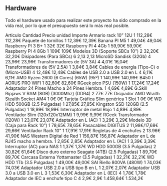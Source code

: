 ## Hardware

Todo el hardware usado para realizar este proyecto ha sido comprado en la vida real, por lo que el presupuesto será lo más real posible.

Articulo Cantidad Precio unidad Importe
Armario rack 10” 12U 1 112,28€ 112,28€
Paquete de tornillos 1 12,39€ 12,39€
Banana PI M5 1 49,04€ 49,04€
Raspberry PI 3 B+ 1 32€ 32€
Raspberry PI 4 4Gb 1 59,90€ 59,90€
Raspberry PI 4 8Gb 1 109€ 109€
Modelos 3D (Soporte SBCs 10”) 2 32,20€ 32,20€
Disipadores (Para SBCs) 6 2,13 2,13
MicroSD Sandisk (32Gb) 4 23,96€ 23,96€
Transformadores de (5V 3A) 4 4,01€ 16,04€
Transformadores de (5V 2.5A) 1 3,84€ 3,84€
Cables de energía (Tipo-C) o (Micro-USB) 4 12,48€ 12,48€
Cables de USB 2.0 a USB 2.0 en L 4 6,11€ 6,11€
AMD Ryzen 2600 (6 Cores) (65W) (95º) 1 140,99€ 140,99€
B450 I AORUS PRO WIFI 1 82,60€ 82,60€
RGeek pico PSU (150W) 1 17,24€ 17,24€
Adaptador 24 Pines Macho a 24 Pines Hembra. 1 4,69€ 4,69€
G.Skill Ripjaws V RAM (8GB) (3000Mhz) (DDR4) 2 77€ 77€
Disipador AMD Wraith Stealth Socket AM4 1 0€ 0€
Tarjeta Gráfica Slim genérica 1 Slot 1 0€ 0€
WD HDD 500GB (2.5 Pulgadas) 1 27,85€ 27,85€
Kingston SSD 120GB (2.5 Pulgadas) 1 18,99€ 18,99€
Interruptor de metal Rojo 1 4,89€ 4,89€
Ventilador Slim (120x120x12MM) 1 9,99€ 9,99€
RGeek Transformador (120W) 1 23,07€ 23,07€
Adaptador en L (AC) 1 3,29€ 3,29€
Modelo 3D (Caja para Rack 10”) 1 78,65€ 78,65€
Pasacables DIGITUS 2 11,98€/17,68€ 29,66€
Ventilador Rack 10” 1 17,91€ 17,91€
Regletas de 4 enchufes 2 13.96€ 41,90€
NAS Western Digital de Red 1 156,87€ 156,87€
Adaptador en L de RJ45 macho a hembra. 1 2,85€ 2,85€
Adaptador en L (AC) 1 3,39€ 3,39€
Interruptor (AC) para NAS 1 1,37€ 1,37€
WD HDD 500GB (3.5 Pulgadas) 2 30,82€ 61,64€
Disco duro externo Seagate (4TB) (2.5 
Pulgadas)
1 89,70€ 89,70€
Carcasa Externa Yottamaster (3.5 Pulgadas) 1 32,21€ 32,21€
WD HDD 1Tb (3.5 Pulgadas) 1 49,00€ 49,00€
SAI Riello 800VA (480W) 1 74,03€ 74,03€
Adaptador USB 2.0 a USB tipo B en L 1 2,07€ 2,07€
Adaptador USB 3.0 a USB 3.0 en L 3 1,53€ 6,30€
Adaptador en L (IEC) 4 1,78€ 1,78€
Adaptador de IEC a enchufe tipo C 4 2,9€ 2,9€
1.458,64€ 1.534,2€
